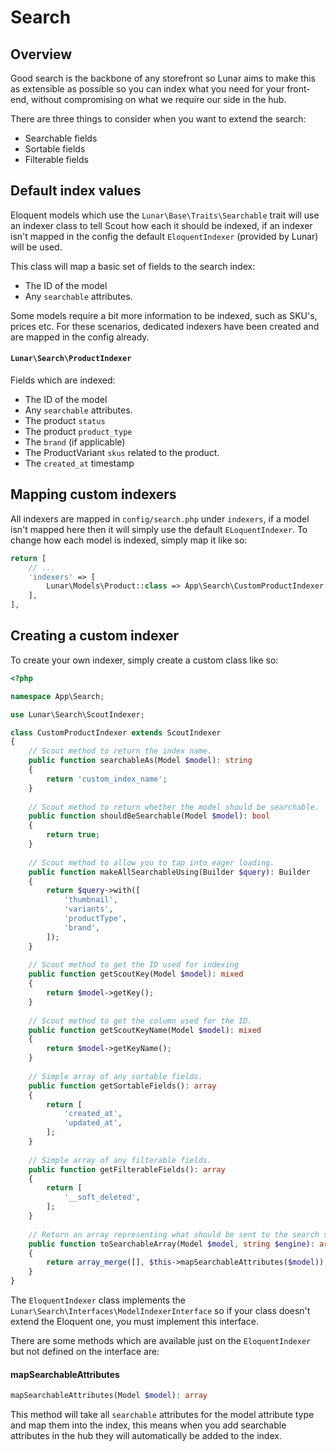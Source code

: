 # Search

## Overview

Good search is the backbone of any storefront so Lunar aims to make this as extensible as possible so you can index what
you need for your front-end, without compromising on what we require our side in the hub.

There are three things to consider when you want to extend the search:

- Searchable fields
- Sortable fields
- Filterable fields

## Default index values

Eloquent models which use the `Lunar\Base\Traits\Searchable` trait will use an indexer class to tell Scout how each it
should be indexed, if an indexer isn't mapped in the config the default `EloquentIndexer` (provided by Lunar) will be
used.

This class will map a basic set of fields to the search index:

- The ID of the model
- Any `searchable` attributes.

Some models require a bit more information to be indexed, such as SKU's, prices etc. For these scenarios, dedicated
indexers have been created and are mapped in the config already.

#### `Lunar\Search\ProductIndexer`

Fields which are indexed:

- The ID of the model
- Any `searchable` attributes.
- The product `status`
- The product `product_type`
- The `brand` (if applicable)
- The ProductVariant `skus` related to the product.
- The `created_at` timestamp

## Mapping custom indexers

All indexers are mapped in `config/search.php` under `indexers`, if a model isn't mapped here then it will
simply use the default `ELoquentIndexer`. To change how each model is indexed, simply map it like so:

```php
return [
    // ...
    'indexers' => [
        Lunar\Models\Product::class => App\Search\CustomProductIndexer::class,
    ],
],
```

## Creating a custom indexer

To create your own indexer, simply create a custom class like so:

```php
<?php

namespace App\Search;

use Lunar\Search\ScoutIndexer;

class CustomProductIndexer extends ScoutIndexer
{
    // Scout method to return the index name.
    public function searchableAs(Model $model): string
    {
        return 'custom_index_name';
    }
    
    // Scout method to return whether the model should be searchable.
    public function shouldBeSearchable(Model $model): bool
    {
        return true;
    }
    
    // Scout method to allow you to tap into eager loading.
    public function makeAllSearchableUsing(Builder $query): Builder
    {
        return $query->with([
            'thumbnail',
            'variants',
            'productType',
            'brand',
        ]);
    }
    
    // Scout method to get the ID used for indexing
    public function getScoutKey(Model $model): mixed
    {
        return $model->getKey();
    }
    
    // Scout method to get the column used for the ID.
    public function getScoutKeyName(Model $model): mixed
    {
        return $model->getKeyName();
    }
    
    // Simple array of any sortable fields.
    public function getSortableFields(): array 
    {
        return [
            'created_at',
            'updated_at',
        ];
    }
    
    // Simple array of any filterable fields.
    public function getFilterableFields(): array 
    {
        return [
            '__soft_deleted',
        ];
    }
    
    // Return an array representing what should be sent to the search service i.e. Algolia
    public function toSearchableArray(Model $model, string $engine): array
    {
        return array_merge([], $this->mapSearchableAttributes($model));
    }
}
```

The `EloquentIndexer` class implements the `Lunar\Search\Interfaces\ModelIndexerInterface` so if your class doesn't
extend the Eloquent one, you must implement this interface.

There are some methods which are available just on the `EloquentIndexer` but not defined on the interface are:

#### mapSearchableAttributes

```php
mapSearchableAttributes(Model $model): array
```

This method will take all `searchable` attributes for the model attribute type and map them into the index,
this means when you add searchable attributes in the hub they will automatically be added to the index.